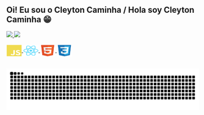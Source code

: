 ## Oi! Eu sou o Cleyton Caminha / Hola soy Cleyton Caminha 😁

 <div>
  <a href="https://github.com/cleytoncaminha">
  <img height="180em" src="https://github-readme-stats.vercel.app/api?username=cleytoncaminha&show_icons=true&theme=tokyonight&include_all_commits=true&count_private=true"/>
  <img height="180em" src="https://github-readme-stats.vercel.app/api/top-langs/?username=cleytoncaminha&layout=compact&langs_count=6&theme=tokyonight"/>
</div>
<div style="display: inline_block"><br>
  <img align="center" alt="Js" height="30" width="40" src="https://raw.githubusercontent.com/devicons/devicon/master/icons/javascript/javascript-plain.svg">
  <img align="center" alt="React" height="30" width="40" src="https://raw.githubusercontent.com/devicons/devicon/master/icons/react/react-original.svg">
  <img align="center" alt="HTML" height="30" width="40" src="https://raw.githubusercontent.com/devicons/devicon/master/icons/html5/html5-original.svg">
  <img align="center" alt="CSS" height="30" width="40" src="https://raw.githubusercontent.com/devicons/devicon/master/icons/css3/css3-original.svg">
  
</div>
 
 <br>
 
 
<div> 

 
  ![Snake animation](https://github.com/cleytoncaminha/cleytoncaminha/blob/output/github-contribution-grid-snake.svg)

</div>
